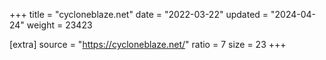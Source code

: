 +++
title = "cycloneblaze.net"
date = "2022-03-22"
updated = "2024-04-24"
weight = 23423

[extra]
source = "https://cycloneblaze.net/"
ratio = 7
size = 23
+++

